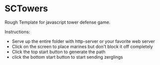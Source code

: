 # SCTowers

Rough Template for javascript tower defense game.

Instructions:
* Serve up the entire folder with http-server or your favorite web server
* Click on the screen to place marines but don't block it off completely
* Click the top start button to generate the path
* click the bottom start button to start sending zerglings
